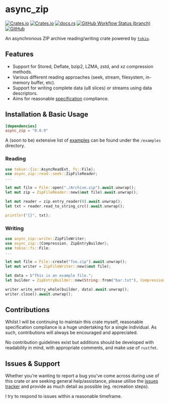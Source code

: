 # async_zip
[![Crates.io](https://img.shields.io/crates/v/async_zip?style=flat-square)](https://crates.io/crates/async_zip)
[![Crates.io](https://img.shields.io/crates/d/async_zip?style=flat-square)](https://crates.io/crates/async_zip)
[![docs.rs](https://img.shields.io/docsrs/async_zip?style=flat-square)](https://docs.rs/async_zip/)
[![GitHub Workflow Status (branch)](https://img.shields.io/github/actions/workflow/status/Majored/rs-async-zip/ci-linux.yml?branch=main&style=flat-square)](https://github.com/Majored/rs-async-zip/actions?query=branch%3Amain)
[![GitHub](https://img.shields.io/github/license/Majored/rs-async-zip?style=flat-square)](https://github.com/Majored/rs-async-zip/blob/main/LICENSE)

An asynchronous ZIP archive reading/writing crate powered by [`tokio`](https://crates.io/crates/tokio).

## Features
- Support for Stored, Deflate, bzip2, LZMA, zstd, and xz compression methods.
- Various different reading approaches (seek, stream, filesystem, in-memory buffer, etc).
- Support for writing complete data (u8 slices) or streams using data descriptors.
- Aims for reasonable [specification](https://pkware.cachefly.net/webdocs/casestudies/APPNOTE.TXT) compliance.

## Installation & Basic Usage

```toml
[dependencies]
async_zip = "0.0.9"
```

A (soon to be) extensive list of [examples](https://github.com/Majored/rs-async-zip/tree/main/examples) can be found under the `/examples` directory.

### Reading
```rust
use tokio::{io::AsyncReadExt, fs::File};
use async_zip::read::seek::ZipFileReader;
...

let mut file = File::open("./Archive.zip").await.unwrap();
let mut zip = ZipFileReader::new(&mut file).await.unwrap();

let mut reader = zip.entry_reader(0).await.unwrap();
let txt = reader.read_to_string_crc().await.unwrap();

println!("{}", txt);
```

### Writing
```rust
use async_zip::write::ZipFileWriter;
use async_zip::{Compression, ZipEntryBuilder};
use tokio::fs::File;
...

let mut file = File::create("foo.zip").await.unwrap();
let mut writer = ZipFileWriter::new(&mut file);

let data = b"This is an example file.";
let builder = ZipEntryBuilder::new(String::from("bar.txt"), Compression::Deflate);

writer.write_entry_whole(builder, data).await.unwrap();
writer.close().await.unwrap();
```

## Contributions
Whilst I will be continuing to maintain this crate myself, reasonable specification compliance is a huge undertaking for a single individual. As such, contributions will always be encouraged and appreciated.

No contribution guidelines exist but additions should be developed with readability in mind, with appropriate comments, and make use of `rustfmt`.

## Issues & Support
Whether you're wanting to report a bug you've come across during use of this crate or are seeking general help/assistance, please utilise the [issues tracker](https://github.com/Majored/rs-async-zip/issues) and provide as much detail as possible (eg. recreation steps).

I try to respond to issues within a reasonable timeframe.
